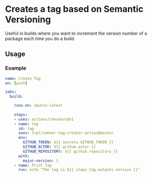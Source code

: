 # Creates a tag based on Semantic Versioning

Useful in builds where you want to increment the version number of a package each time you do a build.

## Usage

### Example
```yaml
name: Create Tag
on: [push]

jobs:
  build:

    runs-on: ubuntu-latest
    
    steps:
    - uses: actions/checkout@v1
    - name: tag
      id: tag
      uses: tcpl/semver-tag-creator-action@master
      env:
        GITHUB_TOKEN: ${{ secrets.GITHUB_TOKEN }}
        GITHUB_ACTOR: ${{ github.actor }}
        GITHUB_REPOSITORY: ${{ github.repository }}
      with:
        major-version: 1
    - name: Print Tag
      run: echo "The tag is ${{ steps.tag.outputs.version }}"
```